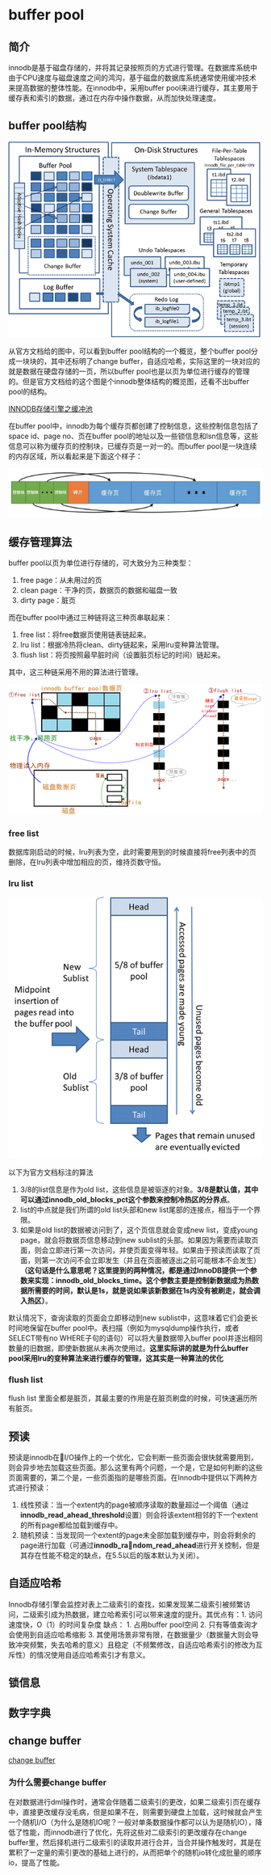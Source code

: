 # buffer pool

## 简介

   innodb是基于磁盘存储的，并将其记录按照页的方式进行管理。在数据库系统中由于CPU速度与磁盘速度之间的鸿沟，基于磁盘的数据库系统通常使用缓冲技术来提高数据的整体性能。在innodb中，采用buffer pool来进行缓存，其主要用于缓存表和索引的数据，通过在内存中操作数据，从而加快处理速度。

## buffer pool结构

![InnoDB 结构图](innodb-architecture.png)

从官方文档给的图中，可以看到buffer pool结构的一个概览，整个buffer pool分成一块块的，其中还标明了change buffer，自适应哈希，实际这里的一块对应的就是数据在硬盘存储的一页，所以buffer pool也是以页为单位进行缓存的管理的。但是官方文档给的这个图是个innodb整体结构的概览图，还看不出buffer pool的结构。

[INNODB存储引擎之缓冲池](https://www.cnblogs.com/wxzhe/p/9912548.html)

在buffer pool中，innodb为每个缓存页都创建了控制信息，这些控制信息包括了space id、page no、页在buffer pool的地址以及一些锁信息和lsn信息等，这些信息可以称为缓存页的控制块，已缓存页是一对一的。而buffer pool是一块连续的内存区域，所以看起来是下面这个样子：

![InnoDB 结构图](buffer-pool结构.jpg)


## 缓存管理算法

buffer pool以页为单位进行存储的，可大致分为三种类型：
1.  free page：从未用过的页
2.  clean page：干净的页，数据页的数据和磁盘一致
3.  dirty page：脏页

而在buffer pool中通过三种链将这三种页串联起来：
1.  free list：将free数据页使用链表链起来。
2.  lru list：根据冷热将clean、dirty链起来，采用lru变种算法管理。
3.  flush list：将页按照最早脏时间（设置脏页标记的时间）链起来。

其中，这三种链采用不用的算法进行管理。

![InnoDB 结构图](buffer-pool-list.png)

### free list

数据库刚启动的时候，lru列表为空，此时需要用到的时候直接将free列表中的页删除，在lru列表中增加相应的页，维持页数守恒。

### lru list

![](innodb-buffer-pool-list.png)

以下为官方文档标注的算法
1.  3/8的list信息是作为old list，这些信息是被驱逐的对象。**3/8是默认值，其中可以通过innodb_old_blocks_pct这个参数来控制冷热区的分界点**。
2.  list的中点就是我们所谓的old list头部和new list尾部的连接点，相当于一个界限。
3.  如果是old list的数据被访问到了，这个页信息就会变成new list，变成young page，就会将数据页信息移动到new sublist的头部。如果因为需要而读取页面，则会立即进行第一次访问，并使页面变得年轻。如果由于预读而读取了页面，则第一次访问不会立即发生（并且在页面被逐出之前可能根本不会发生）**（这句话是什么意思呢？这里提到的两种情况，都是通过InnoDB提供一个参数来实现：innodb_old_blocks_time。这个参数主要是控制新数据成为热数据所需要的时间，默认是1s，就是说如果该新数据在1s内没有被刷走，就会调入热区）**。

默认情况下，查询读取的页面会立即移动到new sublist中，这意味着它们会更长时间地保留在buffer pool中。表扫描（例如为mysqldump操作执行，或者SELECT带有no WHERE子句的语句）可以将大量数据带入buffer pool并逐出相同数量的旧数据，即使新数据从未再次使用过。**这里实际讲的就是为什么buffer pool采用lru的变种算法来进行缓存的管理，这其实是一种算法的优化**

### flush list

flush list 里面全都是脏页，其最主要的作用是在脏页刷盘的时候，可快速遍历所有脏页。

## 预读

预读是innodb在I/O操作上的一个优化，它会判断一些页面会很快就需要用到，则会异步地去加载这些页面。那么这里有两个问题，一个是，它是如何判断的这些页面需要的，第二个是，一些页面指的是哪些页面。在Innodb中提供以下两种方式进行预读：

1.  线性预读：当一个extent内的page被顺序读取的数量超过一个阈值（通过**innodb_read_ahead_threshold**设置）则会将该extent相邻的下一个extent的所有page都给加载到缓存中。
2.  随机预读：当发现同一个extent的page未全部加载到缓存中，则会将剩余的page进行加载（可通过**innodb_random_read_ahead**进行开关控制，但是其存在性能不稳定的缺点，在5.5以后的版本默认为关闭）。

## 自适应哈希

Innodb存储引擎会监控对表上二级索引的查找，如果发现某二级索引被频繁访问，二级索引成为热数据，建立哈希索引可以带来速度的提升。其优点有：1. 访问速度快，O（1）的时间复杂度 缺点： 1. 占用buffer pool空间 2. 只有等值查询才会使用到自适应哈希缩影 3. 其使用场景非常有限，在数据量少（数据量大则会导致冲突频繁，失去哈希的意义）且稳定（不频繁修改，自适应哈希索引的修改为互斥性）的情况使用自适应哈希索引才有意义。

## 锁信息

## 数字字典

## change buffer

[change buffer](http://mysql.taobao.org/monthly/2015/07/01/)

### 为什么需要change buffer

在对数据进行dml操作时，通常会伴随着二级索引的更改，如果二级索引页在缓存中，直接更改缓存没毛病，但是如果不在，则需要到硬盘上加载，这时候就会产生一个随机I/O（为什么是随机IO呢？一般对单条数据操作都可以认为是随机IO），降低了性能，而innodb进行了优化，先将这些对二级索引的更改缓存在change buffer里，然后择机进行二级索引的读取并进行合并，当合并操作触发时，其是在累积了一定量的索引更改的基础上进行的，从而把单个的随机io转化成批量的顺序io，提高了性能。

